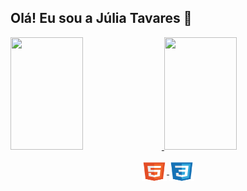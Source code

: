 ## Olá! Eu sou a Júlia Tavares 👋

<div>
  <a href="https://github.com/juliatvrs">
  <img height="180em" width ="48%" src="https://github-readme-stats-eight-theta.vercel.app/api?username=juliatvrs&show_icons=true&theme=bear&include_all_commits=true&count_private=true"/>
  <img height="180em" width ="48%" src="https://github-readme-stats-eight-theta.vercel.app/api/top-langs/?username=juliatvrs&layout=compact&langs_count=8&theme=bear"/>
<div>

<div style="display: inline_block" align="center"><br>
  <img align="center" alt="Rafa-HTML" height="30" width="40" src="https://raw.githubusercontent.com/devicons/devicon/master/icons/html5/html5-original.svg">
  <img align="center" alt="Rafa-CSS" height="30" width="40" src="https://raw.githubusercontent.com/devicons/devicon/master/icons/css3/css3-original.svg">
</div>
